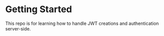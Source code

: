 # Getting Started

This repo is for learning how to handle JWT creations and authentication server-side.
